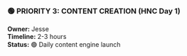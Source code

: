 ### 🟢 **PRIORITY 3: CONTENT CREATION (HNC Day 1)**

**Owner:** Jesse  
**Timeline:** 2-3 hours  
**Status:** 🟢 Daily content engine launch
